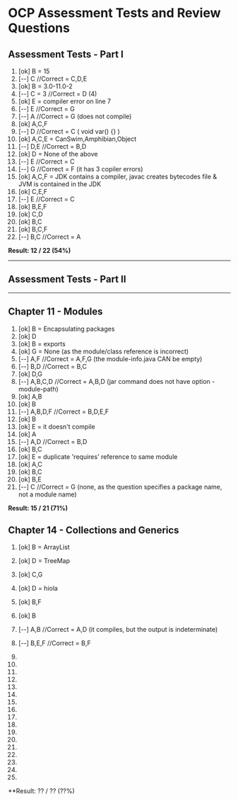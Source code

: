 # OCP Assessment Tests and Review Questions

## Assessment Tests - Part I

1. [ok] B = 15
2. [--] C //Correct = C,D,E
3. [ok] B = 3.0-11.0-2
4. [--] C = 3 //Correct = D (4)
5. [ok] E = compiler error on line 7
6. [--] E //Correct = G
7. [--] A //Correct = G (does not compile)
8. [ok] A,C,F
9. [--] D //Correct = C ( void var() {} )
10. [ok] A,C,E = CanSwim,Amphibian,Object
11. [--] D,E //Correct = B,D
12. [ok] D = None of the above
13. [--] E //Correct = C
14. [--] G //Correct = F (it has 3 copiler errors)
15. [ok] A,C,F = JDK contains a compiler, javac creates bytecodes file & JVM is contained in the JDK
16. [ok] C,E,F
17. [--] E //Correct = C
18. [ok] B,E,F
19. [ok] C,D
20. [ok] B,C
21. [ok] B,C,F
22. [--] B,C //Correct = A

**Result: 12 / 22 (54%)**

-----

## Assessment Tests - Part II

-----

## Chapter 11 - Modules

1. [ok] B = Encapsulating packages
2. [ok] D
3. [ok] B = exports
4. [ok] G = None (as the module/class reference is incorrect)
5. [--] A,F //Correct = A,F,G (the module-info.java CAN be empty)
6. [--] B,D //Correct = B,C
7. [ok] D,G
8. [--] A,B,C,D //Correct = A,B,D (jar command does not have option -module-path)
9. [ok] A,B
10. [ok] B
11. [--] A,B,D,F //Correct = B,D,E,F
12. [ok] B
13. [ok] E = it doesn't compile
14. [ok] A
15. [--] A,D //Correct = B,D
16. [ok] B,C
17. [ok] E = duplicate 'requires' reference to same module
18. [ok] A,C
19. [ok] B,C
20. [ok] B,E
21. [--] C //Correct = G (none, as the question specifies a package name, not a module name)

**Result: 15 / 21 (71%)**

## Chapter 14 - Collections and Generics

1. [ok] B = ArrayList
2. [ok] D = TreeMap
3. [ok] C,G
4. [ok] D = hiola
5. [ok] B,F
6. [ok] B
7. [--] A,B //Correct = A,D (it compiles, but the output is indeterminate)
8. [--] B,E,F //Correct = B,F

9.
10.
11.
12.
13.
14.
15.
16.
17.

18.
19.
20.
21.
22.
23.
24.
25.

**Result: ?? / ?? (??%)

